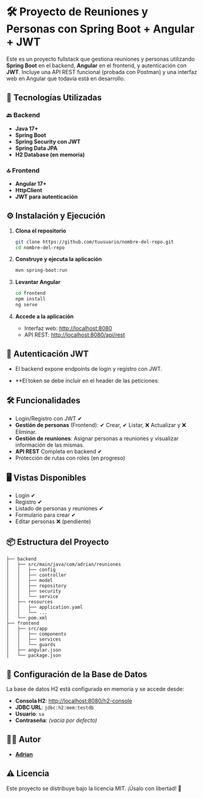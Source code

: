 # 🛠️ Proyecto de Reuniones y Personas con Spring Boot + Angular + JWT

Este es un proyecto fullstack que gestiona reuniones y personas utilizando **Spring Boot** en el backend, **Angular** en el frontend, y autenticación con **JWT**. Incluye una API REST funcional (probada con Postman) y una interfaz web en Angular que todavía está en desarrollo.

## 🚀 Tecnologías Utilizadas

### 🔙 Backend
- **Java 17+**
- **Spring Boot**
- **Spring Security con JWT**
- **Spring Data JPA**
- **H2 Database (en memoria)**

### 🔝 Frontend
- **Angular 17+**
- **HttpClient**
- **JWT para autenticación**

## ⚙️ Instalación y Ejecución

1. **Clona el repositorio**
   ```bash
   git clone https://github.com/tuusuario/nombre-del-repo.git
   cd nombre-del-repo
   ```

2. **Construye y ejecuta la aplicación**
   ```bash
   mvn spring-boot:run
   ```

3. **Levantar Angular**
   ```bash
   cd frontend
   npm install
   ng serve
   ```
   
4. **Accede a la aplicación**
   - Interfaz web: [http://localhost:8080](http://localhost:8080)
   - API REST: [http://localhost:8080/api/rest](http://localhost:8080/api/rest)
  
## 🔐 Autenticación JWT
- El backend expone endpoints de login y registro con JWT.

- **El token se debe incluir en el header de las peticiones:

## 🛠️ Funcionalidades

- Login/Registro con JWT ✔
- **Gestión de personas** (Frontend): ✔ Crear, ✔ Listar, ❌ Actualizar y ❌ Eliminar.
- **Gestión de reuniones**: Asignar personas a reuniones y visualizar información de las mismas.
- **API REST** Completa en backend ✔
- Protección de rutas con roles (en progreso)

## 🖥️ Vistas Disponibles

- Login ✔
- Registro ✔
- Listado de personas y reuniones ✔
- Formulario para crear ✔
- Editar personas ❌ (pendiente)

## 📦 Estructura del Proyecto
```
├── backend
│   ├── src/main/java/com/adrian/reuniones
│   │   ├── config
│   │   ├── controller
│   │   ├── model
│   │   ├── repository
│   │   ├── security
│   │   └── service
│   ├── resources
│   │   ├── application.yaml
│   │   └── ...
│   └── pom.xml
├── frontend
│   ├── src/app
│   │   ├── components
│   │   ├── services
│   │   └── guards
│   ├── angular.json
│   └── package.json
```

## 🔧 Configuración de la Base de Datos
La base de datos H2 está configurada en memoria y se accede desde:
- **Consola H2**: [http://localhost:8080/h2-console](http://localhost:8080/h2-console)
- **JDBC URL**: `jdbc:h2:mem:testdb`
- **Usuario**: `sa`
- **Contraseña**: *(vacía por defecto)*



## 🧑‍💻 Autor
- **[Adrian](https://github.com/Adrian12ck)**

## ⚠️ Licencia
Este proyecto se distribuye bajo la licencia MIT. ¡Úsalo con libertad! 🎉

